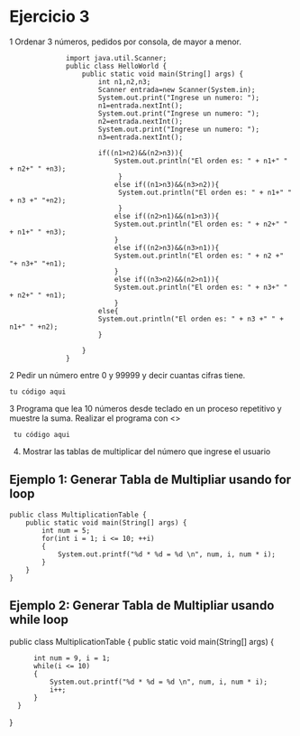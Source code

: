 # Ejercicio 3
1 Ordenar 3 números, pedidos por consola, de mayor a menor.

                  import java.util.Scanner;
                  public class HelloWorld {
                      public static void main(String[] args) {
                          int n1,n2,n3;
                          Scanner entrada=new Scanner(System.in);
                          System.out.print("Ingrese un numero: ");
                          n1=entrada.nextInt();
                          System.out.print("Ingrese un numero: ");
                          n2=entrada.nextInt();
                          System.out.print("Ingrese un numero: ");
                          n3=entrada.nextInt();

                          if((n1>n2)&&(n2>n3)){
                              System.out.println("El orden es: " + n1+" " + n2+" " +n3);
                               }
                              else if((n1>n3)&&(n3>n2)){
                               System.out.println("El orden es: " + n1+" " + n3 +" "+n2);       
                               }
                              else if((n2>n1)&&(n1>n3)){
                              System.out.println("El orden es: " + n2+" " + n1+" " +n3);
                              }
                              else if((n2>n3)&&(n3>n1)){
                              System.out.println("El orden es: " + n2 +" "+ n3+" "+n1);
                              }
                              else if((n3>n2)&&(n2>n1)){
                              System.out.println("El orden es: " + n3+" " + n2+" " +n1); 
                              }
                          else{
                          System.out.println("El orden es: " + n3 +" " + n1+" " +n2);
                          }

                      }
                  }
2  Pedir un número entre 0 y 99999 y decir cuantas cifras tiene.

    tu código aqui

3 Programa que lea 10 números desde teclado en un proceso repetitivo y muestre la suma. Realizar el programa con <<while>>
  
     tu código aqui
  
4. Mostrar las tablas de multiplicar del número que ingrese el usuario

## Ejemplo 1: Generar Tabla de Multipliar usando for loop
  
    public class MultiplicationTable {
        public static void main(String[] args) {
            int num = 5;
            for(int i = 1; i <= 10; ++i)
            {
                System.out.printf("%d * %d = %d \n", num, i, num * i);
            }
        }
    }

## Ejemplo 2: Generar Tabla de Multipliar usando while loop

  public class MultiplicationTable {
      public static void main(String[] args) {

          int num = 9, i = 1;
          while(i <= 10)
          {
              System.out.printf("%d * %d = %d \n", num, i, num * i);
              i++;
          }
      }
  }
                                  
  
